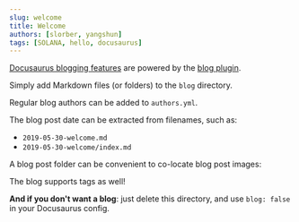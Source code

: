 ```yaml
---
slug: welcome
title: Welcome
authors: [slorber, yangshun]
tags: [SOLANA, hello, docusaurus]
---
```


[Docusaurus blogging features](https://docusaurus.io/docs/blog) are powered by the [blog plugin](https://docusaurus.io/docs/api/plugins/@docusaurus/plugin-content-blog).

Simply add Markdown files (or folders) to the `blog` directory.

Regular blog authors can be added to `authors.yml`.

The blog post date can be extracted from filenames, such as:

- `2019-05-30-welcome.md`
- `2019-05-30-welcome/index.md`

A blog post folder can be convenient to co-locate blog post images:



The blog supports tags as well!

**And if you don't want a blog**: just delete this directory, and use `blog: false` in your Docusaurus config.
